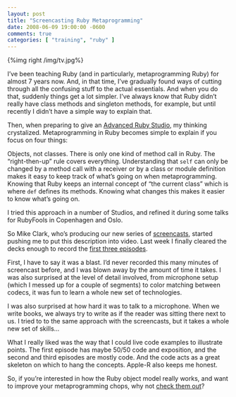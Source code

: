 ```yaml
---
layout: post
title: "Screencasting Ruby Metaprogramming"
date: 2008-06-09 19:00:00 -0600
comments: true
categories: [ "training", "ruby" ]
---
```


{%img right /img/tv.jpg%}

I’ve been teaching Ruby (and in particularly, metaprogramming Ruby)
for almost 7 years now. And, in that time, I’ve gradually found ways
of cutting through all the confusing stuff to the actual
essentials. And when you do that, suddenly things get a lot
simpler. I’ve always know that Ruby didn’t really have class methods
and singleton methods, for example, but until recently I didn’t have a
simple way to explain that.


Then, when preparing to give an <a
href="http://pragmaticstudio.com/ruby">Advanced Ruby Studio</a>, my
thinking crystalized. Metaprogramming in Ruby becomes simple to
explain if you focus on four things:

Objects, not classes.  There is only one kind of method call in
Ruby. The “right-then-up” rule covers everything.  Understanding
that `self` can only be changed by a method call with a receiver or by
a class or module definition makes it easy to keep track of what’s
going on when metaprogramming.  Knowing that Ruby keeps an internal
concept of “the current class” which is where `def` defines its
methods. Knowing what changes this makes it easier to know what’s
going on.

I tried this approach in a number of Studios, and refined it during
some talks for RubyFools in Copenhagen and Oslo.


So Mike Clark, who’s producing our new series of <a
href="http://pragmatic.tv/">screencasts</a>, started pushing me to put
this description into video. Last week I finally cleared the decks
enough to record the <a
href="http://pragprog.com/screencasts/v-dtrubyom/the-ruby-object-model-and-metaprogramming">first three episodes</a>.

First, I have to say it was a blast. I’d never recorded this many
minutes of screencast before, and I was blown away by the amount of
time it takes. I was also surprised at the level of detail involved,
from microphone setup (which I messed up for a couple of segments) to
color matching between codecs, it was fun to learn a whole new set of
technologies.


I was also surprised at how hard it was to talk to a microphone. When
we write books, we always try to write as if the reader was sitting
there next to us. I tried to to the same approach with the
screencasts, but it takes a whole new set of skills…


What I really liked was the way that I could live code examples to
illustrate points. The first episode has maybe 50/50 code and
exposition, and the second and third episodes are mostly code. And the
code acts as a great skeleton on which to hang the concepts. Apple-R
also keeps me honest.


So, if you’re interested in how the Ruby object model really works,
and want to improve your metaprogramming chops, why not <a
href="http://pragprog.com/screencasts/v-dtrubyom/the-ruby-object-model-and-metaprogramming">check them out</a>?

